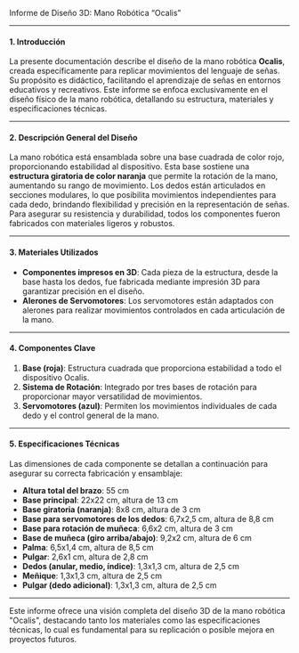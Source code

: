 

Informe de Diseño 3D: Mano Robótica “Ocalis”

---

#### **1. Introducción**

La presente documentación describe el diseño de la mano robótica **Ocalis**, creada específicamente para replicar movimientos del lenguaje de señas. Su propósito es didáctico, facilitando el aprendizaje de señas en entornos educativos y recreativos. Este informe se enfoca exclusivamente en el diseño físico de la mano robótica, detallando su estructura, materiales y especificaciones técnicas.

---

#### **2. Descripción General del Diseño**

La mano robótica está ensamblada sobre una base cuadrada de color rojo, proporcionando estabilidad al dispositivo. Esta base sostiene una **estructura giratoria de color naranja** que permite la rotación de la mano, aumentando su rango de movimiento. Los dedos están articulados en secciones modulares, lo que posibilita movimientos independientes para cada dedo, brindando flexibilidad y precisión en la representación de señas. Para asegurar su resistencia y durabilidad, todos los componentes fueron fabricados con materiales ligeros y robustos.

---

#### **3. Materiales Utilizados**

- **Componentes impresos en 3D**: Cada pieza de la estructura, desde la base hasta los dedos, fue fabricada mediante impresión 3D para garantizar precisión en el diseño.
- **Alerones de Servomotores**: Los servomotores están adaptados con alerones para realizar movimientos controlados en cada articulación de la mano.

---

#### **4. Componentes Clave**

1. **Base (roja)**: Estructura cuadrada que proporciona estabilidad a todo el dispositivo Ocalis.
2. **Sistema de Rotación**: Integrado por tres bases de rotación para proporcionar mayor versatilidad de movimientos.
3. **Servomotores (azul)**: Permiten los movimientos individuales de cada dedo y el control general de la mano.

---

#### **5. Especificaciones Técnicas**

Las dimensiones de cada componente se detallan a continuación para asegurar su correcta fabricación y ensamblaje:

- **Altura total del brazo**: 55 cm
- **Base principal**: 22x22 cm, altura de 13 cm
- **Base giratoria (naranja)**: 8x8 cm, altura de 3 cm
- **Base para servomotores de los dedos**: 6,7x2,5 cm, altura de 8,8 cm
- **Base para rotación de muñeca**: 6,6x2 cm, altura de 3 cm
- **Base de muñeca (giro arriba/abajo)**: 9,2x2 cm, altura de 6 cm
- **Palma**: 6,5x1,4 cm, altura de 8,5 cm
- **Pulgar**: 2,6x1 cm, altura de 2,8 cm
- **Dedos (anular, medio, índice)**: 1,3x1,3 cm, altura de 2,5 cm
- **Meñique**: 1,3x1,3 cm, altura de 2,5 cm
- **Pulgar (dedo adicional)**: 1,3x1,3 cm, altura de 2,5 cm

---

Este informe ofrece una visión completa del diseño 3D de la mano robótica "Ocalis", destacando tanto los materiales como las especificaciones técnicas, lo cual es fundamental para su replicación o posible mejora en proyectos futuros.
